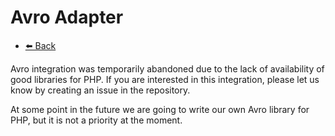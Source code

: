 # Avro Adapter

- [⬅️️ Back](../../introduction.md)

Avro integration was temporarily abandoned due to the lack of availability of good libraries for PHP. 
If you are interested in this integration, please let us know by creating an issue in the repository.

At some point in the future we are going to write our own Avro library for PHP, but it is not a priority at the moment.